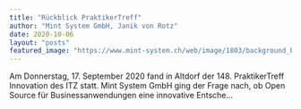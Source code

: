 ```yaml
---
title: "Rückblick PraktikerTreff"
author: "Mint System GmbH, Janik von Rotz"
date: 2020-10-06
layout: "posts"
featured_image: "https://www.mint-system.ch/web/image/1803/background_background%20management.jpg"
---
```


Am Donnerstag, 17. September 2020 fand in Altdorf der 148. PraktikerTreff Innovation des ITZ statt. Mint System GmbH ging der Frage nach, ob Open Source für Businessanwendungen eine innovative Entsche...

